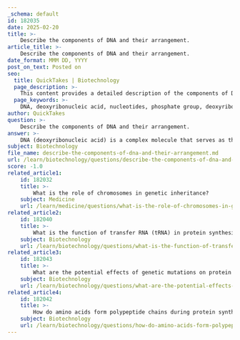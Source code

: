```yaml
---
_schema: default
id: 182035
date: 2025-02-20
title: >-
    Describe the components of DNA and their arrangement.
article_title: >-
    Describe the components of DNA and their arrangement.
date_format: MMM DD, YYYY
post_on_text: Posted on
seo:
  title: QuickTakes | Biotechnology
  page_description: >-
    This content provides a detailed description of the components of DNA, including nucleotides and their arrangement into a double helix structure, along with base pairing and antiparallel orientation, highlighting its role in storing and transmitting genetic information.
  page_keywords: >-
    DNA, deoxyribonucleic acid, nucleotides, phosphate group, deoxyribose sugar, nitrogenous bases, base pairing, double helix, antiparallel orientation, genetic information, heredity, structure, replication
author: QuickTakes
question: >-
    Describe the components of DNA and their arrangement.
answer: >-
    DNA (deoxyribonucleic acid) is a complex molecule that serves as the hereditary material in all known living organisms and many viruses. Its structure and components are crucial for its function in storing and transmitting genetic information. Here’s a detailed description of the components of DNA and their arrangement:\n\n### Components of DNA\n\n1. **Nucleotides**: The fundamental building blocks of DNA are nucleotides. Each nucleotide consists of three components:\n   - **Phosphate Group**: This is a phosphorus atom bonded to four oxygen atoms. It forms the backbone of the DNA structure.\n   - **Deoxyribose Sugar**: A five-carbon sugar molecule that is part of the nucleotide. It differs from ribose sugar (found in RNA) by lacking one oxygen atom, which contributes to the stability of the DNA molecule.\n   - **Nitrogenous Base**: There are four types of nitrogenous bases in DNA:\n     - **Adenine (A)**\n     - **Thymine (T)**\n     - **Cytosine (C)**\n     - **Guanine (G)**\n\n2. **Base Pairing**: The nitrogenous bases pair specifically:\n   - Adenine (A) pairs with Thymine (T)\n   - Guanine (G) pairs with Cytosine (C)\n   This complementary base pairing is essential for the accurate replication of DNA and the transmission of genetic information.\n\n### Arrangement of DNA\n\n- **Double Helix Structure**: DNA is structured as a double helix, which can be visualized as a twisted ladder. The sides of the ladder are formed by alternating phosphate groups and deoxyribose sugars, creating a sugar-phosphate backbone.\n  \n- **Rungs of the Ladder**: The rungs of the ladder are formed by pairs of nitrogenous bases. Each base pair is held together by hydrogen bonds, which stabilize the structure. The specific pairing of bases ensures that the two strands of DNA are complementary to each other.\n\n- **Antiparallel Orientation**: The two strands of DNA run in opposite directions, which is referred to as antiparallel orientation. One strand runs in the 5' to 3' direction, while the other runs in the 3' to 5' direction. This orientation is crucial for DNA replication and the functioning of enzymes that interact with DNA.\n\n### Summary\n\nIn summary, DNA is composed of nucleotides that include a phosphate group, a deoxyribose sugar, and a nitrogenous base. The arrangement of these nucleotides forms a double helix structure, with the sugar and phosphate forming the backbone and the nitrogenous bases forming the rungs through specific base pairing. This intricate structure allows DNA to effectively store and transmit genetic information, playing a vital role in the biology of all living organisms.
subject: Biotechnology
file_name: describe-the-components-of-dna-and-their-arrangement.md
url: /learn/biotechnology/questions/describe-the-components-of-dna-and-their-arrangement
score: -1.0
related_article1:
    id: 182032
    title: >-
        What is the role of chromosomes in genetic inheritance?
    subject: Medicine
    url: /learn/medicine/questions/what-is-the-role-of-chromosomes-in-genetic-inheritance
related_article2:
    id: 182040
    title: >-
        What is the function of transfer RNA (tRNA) in protein synthesis?
    subject: Biotechnology
    url: /learn/biotechnology/questions/what-is-the-function-of-transfer-rna-trna-in-protein-synthesis
related_article3:
    id: 182043
    title: >-
        What are the potential effects of genetic mutations on protein synthesis?
    subject: Biotechnology
    url: /learn/biotechnology/questions/what-are-the-potential-effects-of-genetic-mutations-on-protein-synthesis
related_article4:
    id: 182042
    title: >-
        How do amino acids form polypeptide chains during protein synthesis?
    subject: Biotechnology
    url: /learn/biotechnology/questions/how-do-amino-acids-form-polypeptide-chains-during-protein-synthesis
---
```


&nbsp;